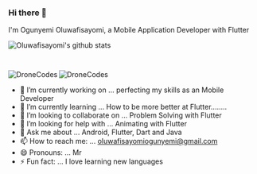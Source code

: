 ### Hi there 👋

  I'm Ogunyemi Oluwafisayomi, a Mobile Application Developer with Flutter
  
  ![Oluwafisayomi's github stats](https://github-readme-stats.vercel.app/api?username=DroneCodes&show_icons=true&theme=react)

<p align="left"> <img src="https://komarev.com/ghpvc/?username=DroneCodes&label=Profile%20views&color=0e75b6&style=flat" alt="" /> </p>

<p align="left"> <a href="https://github.com/ryo-ma/github-profile-trophy"><img src="https://github-profile-trophy.vercel.app/?username=DroneCodes" alt = "" /></a> </p>


<p><img align="left" src="https://github-readme-stats.vercel.app/api/top-langs?username=DroneCodes&show_icons=true&locale=en&layout=compact" alt="DroneCodes" /></p>


<p><img align="center" src="https://github-readme-streak-stats.herokuapp.com/?user=DroneCodes&" alt="DroneCodes" /></p>


<!--
**DroneCodes/DroneCodes** is a ✨ _special_ ✨ repository because its `README.md` (this file) appears on your GitHub profile.
-->

- 🔭 I’m currently working on ... perfecting my skills as an Mobile Developer
- 🌱 I’m currently learning ... How to be more better at Flutter........
- 👯 I’m looking to collaborate on ... Problem Solving with Flutter
- 🤔 I’m looking for help with ... Animating with Flutter
- 💬 Ask me about ... Android, Flutter, Dart and Java
- 📫 How to reach me: ... oluwafisayomiogunyemi@gmail.com
- 😄 Pronouns: ... Mr
- ⚡ Fun fact: ... I love learning new languages


